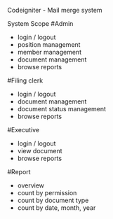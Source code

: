 Codeigniter - Mail merge system

System Scope
#Admin
- login / logout
- position management
- member management
- document management
- browse reports

#Filing clerk
- login / logout
- document management
- document status management
- browse reports

#Executive
- login / logout
- view document
- browse reports

#Report
- overview 
- count by permission
- count by document type
- count by date, month, year
